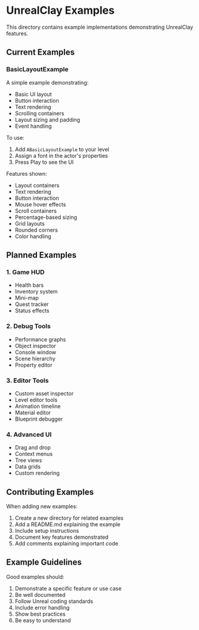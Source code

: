 # UnrealClay Examples

This directory contains example implementations demonstrating UnrealClay features.

## Current Examples

### BasicLayoutExample
A simple example demonstrating:
- Basic UI layout
- Button interaction
- Text rendering
- Scrolling containers
- Layout sizing and padding
- Event handling

To use:
1. Add `ABasicLayoutExample` to your level
2. Assign a font in the actor's properties
3. Press Play to see the UI

Features shown:
- Layout containers
- Text rendering
- Button interaction
- Mouse hover effects
- Scroll containers
- Percentage-based sizing
- Grid layouts
- Rounded corners
- Color handling

## Planned Examples

### 1. Game HUD
- Health bars
- Inventory system
- Mini-map
- Quest tracker
- Status effects

### 2. Debug Tools
- Performance graphs
- Object inspector
- Console window
- Scene hierarchy
- Property editor

### 3. Editor Tools
- Custom asset inspector
- Level editor tools
- Animation timeline
- Material editor
- Blueprint debugger

### 4. Advanced UI
- Drag and drop
- Context menus
- Tree views
- Data grids
- Custom rendering

## Contributing Examples

When adding new examples:
1. Create a new directory for related examples
2. Add a README.md explaining the example
3. Include setup instructions
4. Document key features demonstrated
5. Add comments explaining important code

## Example Guidelines

Good examples should:
1. Demonstrate a specific feature or use case
2. Be well documented
3. Follow Unreal coding standards
4. Include error handling
5. Show best practices
6. Be easy to understand